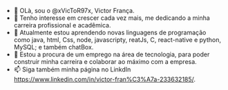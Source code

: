 - 👋 OLà, sou o @xVicToR97x, Victor França.
- 👀 Tenho interesse em crescer cada vez mais, me dedicando a minha carreira profissional e acadêmica.
- 🌱 Atualmente estou aprendendo novas linguagens de programação como java, html, Css, node, javascripty, reatJs, C, react-native e python, MySQL; e também chatBox.
- 💞️ Estou a procura de um emprego na área de tecnologia, para poder construir minha carreira e colaborar ao máximo com a empresa.
- 📫 Siga também minha página no LinkdIn https://www.linkedin.com/in/victor-fran%C3%A7a-233632185/.

<!---
xVicToR97x/xVicToR97x is a ✨ special ✨ repository because its `README.md` (this file) appears on your GitHub profile.
You can click the Preview link to take a look at your changes.
--->
